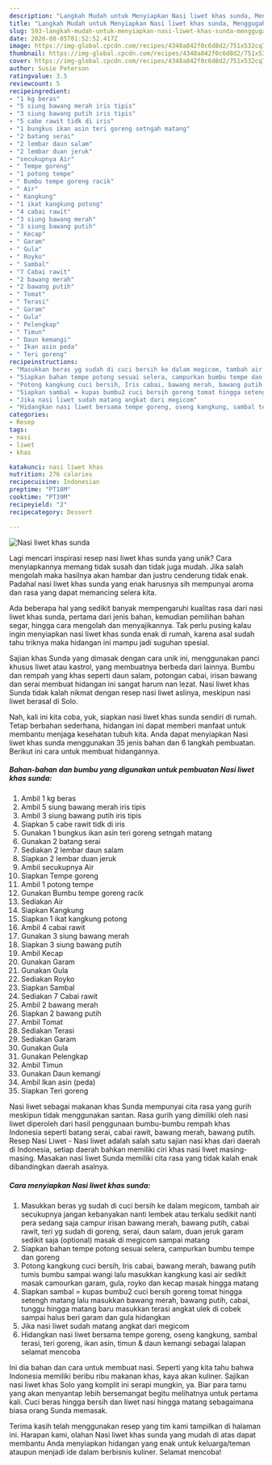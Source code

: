 ```yaml
---
description: "Langkah Mudah untuk Menyiapkan Nasi liwet khas sunda, Menggugah Selera"
title: "Langkah Mudah untuk Menyiapkan Nasi liwet khas sunda, Menggugah Selera"
slug: 593-langkah-mudah-untuk-menyiapkan-nasi-liwet-khas-sunda-menggugah-selera
date: 2020-08-05T01:52:52.417Z
image: https://img-global.cpcdn.com/recipes/4348a842f0c6d8d2/751x532cq70/nasi-liwet-khas-sunda-foto-resep-utama.jpg
thumbnail: https://img-global.cpcdn.com/recipes/4348a842f0c6d8d2/751x532cq70/nasi-liwet-khas-sunda-foto-resep-utama.jpg
cover: https://img-global.cpcdn.com/recipes/4348a842f0c6d8d2/751x532cq70/nasi-liwet-khas-sunda-foto-resep-utama.jpg
author: Susie Peterson
ratingvalue: 3.5
reviewcount: 5
recipeingredient:
- "1 kg beras"
- "5 siung bawang merah iris tipis"
- "3 siung bawang putih iris tipis"
- "5 cabe rawit tidk di iris"
- "1 bungkus ikan asin teri goreng setngah matang"
- "2 batang serai"
- "2 lembar daun salam"
- "2 lembar duan jeruk"
- "secukupnya Air"
- " Tempe goreng"
- "1 potong tempe"
- " Bumbu tempe goreng racik"
- " Air"
- " Kangkung"
- "1 ikat kangkung potong"
- "4 cabai rawit"
- "3 siung bawang merah"
- "3 siung bawang putih"
- " Kecap"
- " Garam"
- " Gula"
- " Royko"
- " Sambal"
- "7 Cabai rawit"
- "2 bawang merah"
- "2 bawang putih"
- " Tomat"
- " Terasi"
- " Garam"
- " Gula"
- " Pelengkap"
- " Timun"
- " Daun kemangi"
- " Ikan asin peda"
- " Teri goreng"
recipeinstructions:
- "Masukkan beras yg sudah di cuci bersih ke dalam megicom, tambah air secukupnya jangan kebanyakan nanti lembek atau terkalu sedikit nanti pera sedang saja campur irisan bawang merah, bawang putih, cabai rawit, teri yg sudah di goreng, serai, daun salam, duan jeruk garam sedikit saja (optional) masak di megicom sampai matang"
- "Siapkan bahan tempe potong sesuai selera, campurkan bumbu tempe dan goreng"
- "Potong kangkung cuci bersih, Iris cabai, bawang merah, bawang putih tumis bumbu sampai wangi lalu masukkan kangkung kasi air sedikit masak camourkan garam, gula, royko dan kecap masak hingga matang"
- "Siapkan sambal = kupas bumbu2 cuci bersih goreng tomat hingga setengh matang lalu masukkan bawang merah, bawang putih, cabai, tunggu hingga matang baru masukkan terasi angkat ulek di cobek sampai halus beri garam dan gula hidangkan"
- "Jika nasi liwet sudah matang angkat dari megicom"
- "Hidangkan nasi liwet bersama tempe goreng, oseng kangkung, sambal terasi, teri goreng, ikan asin, timun &amp; daun kemangi sebagai lalapan selamat mencoba"
categories:
- Resep
tags:
- nasi
- liwet
- khas

katakunci: nasi liwet khas 
nutrition: 276 calories
recipecuisine: Indonesian
preptime: "PT18M"
cooktime: "PT39M"
recipeyield: "2"
recipecategory: Dessert

---
```



![Nasi liwet khas sunda](https://img-global.cpcdn.com/recipes/4348a842f0c6d8d2/751x532cq70/nasi-liwet-khas-sunda-foto-resep-utama.jpg)

Lagi mencari inspirasi resep nasi liwet khas sunda yang unik? Cara menyiapkannya memang tidak susah dan tidak juga mudah. Jika salah mengolah maka hasilnya akan hambar dan justru cenderung tidak enak. Padahal nasi liwet khas sunda yang enak harusnya sih mempunyai aroma dan rasa yang dapat memancing selera kita.

Ada beberapa hal yang sedikit banyak mempengaruhi kualitas rasa dari nasi liwet khas sunda, pertama dari jenis bahan, kemudian pemilihan bahan segar, hingga cara mengolah dan menyajikannya. Tak perlu pusing kalau ingin menyiapkan nasi liwet khas sunda enak di rumah, karena asal sudah tahu triknya maka hidangan ini mampu jadi suguhan spesial.

Sajian khas Sunda yang dimasak dengan cara unik ini, menggunakan panci khusus liwet atau kastrol, yang membuatnya berbeda dari lainnya. Bumbu dan rempah yang khas seperti daun salam, potongan cabai, irisan bawang dan serai membuat hidangan ini sangat harum nan lezat. Nasi liwet khas Sunda tidak kalah nikmat dengan resep nasi liwet aslinya, meskipun nasi liwet berasal di Solo.


Nah, kali ini kita coba, yuk, siapkan nasi liwet khas sunda sendiri di rumah. Tetap berbahan sederhana, hidangan ini dapat memberi manfaat untuk membantu menjaga kesehatan tubuh kita. Anda dapat menyiapkan Nasi liwet khas sunda menggunakan 35 jenis bahan dan 6 langkah pembuatan. Berikut ini cara untuk membuat hidangannya.

<!--inarticleads1-->

##### Bahan-bahan dan bumbu yang digunakan untuk pembuatan Nasi liwet khas sunda:

1. Ambil 1 kg beras
1. Ambil 5 siung bawang merah iris tipis
1. Ambil 3 siung bawang putih iris tipis
1. Siapkan 5 cabe rawit tidk di iris
1. Gunakan 1 bungkus ikan asin teri goreng setngah matang
1. Gunakan 2 batang serai
1. Sediakan 2 lembar daun salam
1. Siapkan 2 lembar duan jeruk
1. Ambil secukupnya Air
1. Siapkan  Tempe goreng
1. Ambil 1 potong tempe
1. Gunakan  Bumbu tempe goreng racik
1. Sediakan  Air
1. Siapkan  Kangkung
1. Siapkan 1 ikat kangkung potong
1. Ambil 4 cabai rawit
1. Gunakan 3 siung bawang merah
1. Siapkan 3 siung bawang putih
1. Ambil  Kecap
1. Gunakan  Garam
1. Gunakan  Gula
1. Sediakan  Royko
1. Siapkan  Sambal
1. Sediakan 7 Cabai rawit
1. Ambil 2 bawang merah
1. Siapkan 2 bawang putih
1. Ambil  Tomat
1. Sediakan  Terasi
1. Sediakan  Garam
1. Gunakan  Gula
1. Gunakan  Pelengkap
1. Ambil  Timun
1. Gunakan  Daun kemangi
1. Ambil  Ikan asin (peda)
1. Siapkan  Teri goreng


Nasi liwet sebagai makanan khas Sunda mempunyai cita rasa yang gurih meskipun tidak menggunakan santan. Rasa gurih yang dimiliki oleh nasi liwet diperoleh dari hasil penggunaan bumbu-bumbu rempah khas Indonesia seperti batang serai, cabai rawit, bawang merah, bawang putih. Resep Nasi Liwet - Nasi liwet adalah salah satu sajian nasi khas dari daerah di Indonesia, setiap daerah bahkan memiliki ciri khas nasi liwet masing-masing. Masakan nasi liwet Sunda memiliki cita rasa yang tidak kalah enak dibandingkan daerah asalnya. 

<!--inarticleads2-->

##### Cara menyiapkan Nasi liwet khas sunda:

1. Masukkan beras yg sudah di cuci bersih ke dalam megicom, tambah air secukupnya jangan kebanyakan nanti lembek atau terkalu sedikit nanti pera sedang saja campur irisan bawang merah, bawang putih, cabai rawit, teri yg sudah di goreng, serai, daun salam, duan jeruk garam sedikit saja (optional) masak di megicom sampai matang
1. Siapkan bahan tempe potong sesuai selera, campurkan bumbu tempe dan goreng
1. Potong kangkung cuci bersih, Iris cabai, bawang merah, bawang putih tumis bumbu sampai wangi lalu masukkan kangkung kasi air sedikit masak camourkan garam, gula, royko dan kecap masak hingga matang
1. Siapkan sambal = kupas bumbu2 cuci bersih goreng tomat hingga setengh matang lalu masukkan bawang merah, bawang putih, cabai, tunggu hingga matang baru masukkan terasi angkat ulek di cobek sampai halus beri garam dan gula hidangkan
1. Jika nasi liwet sudah matang angkat dari megicom
1. Hidangkan nasi liwet bersama tempe goreng, oseng kangkung, sambal terasi, teri goreng, ikan asin, timun &amp; daun kemangi sebagai lalapan selamat mencoba


Ini dia bahan dan cara untuk membuat nasi. Seperti yang kita tahu bahwa Indonesia memiliki beribu ribu makanan khas, kaya akan kuliner. Sajikan nasi liwet khas Solo yang komplit ini serapi mungkin, ya. Biar para tamu yang akan menyantap lebih bersemangat begitu melihatnya untuk pertama kali. Cuci beras hingga bersih dan liwet nasi hingga matang sebagaimana biasa orang Sunda memasak. 

Terima kasih telah menggunakan resep yang tim kami tampilkan di halaman ini. Harapan kami, olahan Nasi liwet khas sunda yang mudah di atas dapat membantu Anda menyiapkan hidangan yang enak untuk keluarga/teman ataupun menjadi ide dalam berbisnis kuliner. Selamat mencoba!
